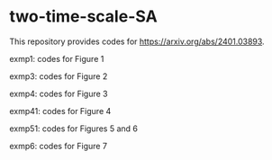 # two-time-scale-SA
This repository provides codes for https://arxiv.org/abs/2401.03893.

exmp1: codes for Figure 1

exmp3: codes for Figure 2

exmp4: codes for Figure 3

exmp41: codes for Figure 4

exmp51: codes for Figures 5 and 6

exmp6: codes for Figure 7

